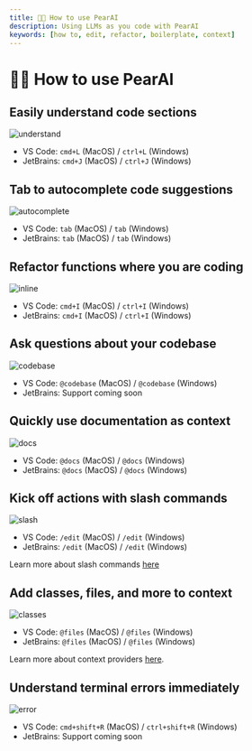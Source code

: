 ```yaml
---
title: 🧑‍🎓 How to use PearAI
description: Using LLMs as you code with PearAI
keywords: [how to, edit, refactor, boilerplate, context]
---
```


# 🧑‍🎓 How to use PearAI

## Easily understand code sections

![understand](/img/understand.gif)

- VS Code: `cmd+L` (MacOS) / `ctrl+L` (Windows)
- JetBrains: `cmd+J` (MacOS) / `ctrl+J` (Windows)

## Tab to autocomplete code suggestions

![autocomplete](/img/autocomplete.gif)

- VS Code: `tab` (MacOS) / `tab` (Windows)
- JetBrains: `tab` (MacOS) / `tab` (Windows)

## Refactor functions where you are coding

![inline](/img/inline.gif)

- VS Code: `cmd+I` (MacOS) / `ctrl+I` (Windows)
- JetBrains: `cmd+I` (MacOS) / `ctrl+I` (Windows)

## Ask questions about your codebase

![codebase](/img/codebase.gif)

- VS Code: `@codebase` (MacOS) / `@codebase` (Windows)
- JetBrains: Support coming soon

## Quickly use documentation as context

![docs](/img/docs.gif)

- VS Code: `@docs` (MacOS) / `@docs` (Windows)
- JetBrains: `@docs` (MacOS) / `@docs` (Windows)

## Kick off actions with slash commands

![slash](/img/slash.gif)

- VS Code: `/edit` (MacOS) / `/edit` (Windows)
- JetBrains: `/edit` (MacOS) / `/edit` (Windows)

Learn more about slash commands [here](./customization/slash-commands.md)

## Add classes, files, and more to context

![classes](/img/classes.gif)

- VS Code: `@files` (MacOS) / `@files` (Windows)
- JetBrains: `@files` (MacOS) / `@files` (Windows)

Learn more about context providers [here](./customization/context-providers.md).

## Understand terminal errors immediately

![error](/img/error.gif)

- VS Code: `cmd+shift+R` (MacOS) / `ctrl+shift+R` (Windows)
- JetBrains: Support coming soon